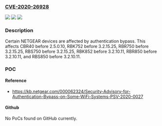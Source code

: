 ### [CVE-2020-26928](https://cve.mitre.org/cgi-bin/cvename.cgi?name=CVE-2020-26928)
![](https://img.shields.io/static/v1?label=Product&message=n%2Fa&color=blue)
![](https://img.shields.io/static/v1?label=Version&message=n%2Fa&color=blue)
![](https://img.shields.io/static/v1?label=Vulnerability&message=n%2Fa&color=brighgreen)

### Description

Certain NETGEAR devices are affected by authentication bypass. This affects CBR40 before 2.5.0.10, RBK752 before 3.2.15.25, RBR750 before 3.2.15.25, RBS750 before 3.2.15.25, RBK852 before 3.2.10.11, RBR850 before 3.2.10.11, and RBS850 before 3.2.10.11.

### POC

#### Reference
- https://kb.netgear.com/000062324/Security-Advisory-for-Authentication-Bypass-on-Some-WiFi-Systems-PSV-2020-0027

#### Github
No PoCs found on GitHub currently.

